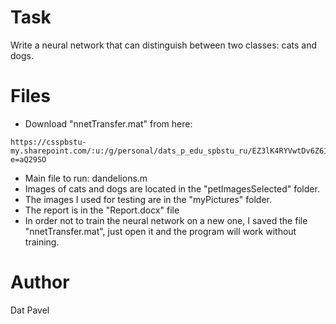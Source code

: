 # Task
Write a neural network that can distinguish between two classes: cats and dogs.
# Files
* Download "nnetTransfer.mat" from here:
```
https://csspbstu-my.sharepoint.com/:u:/g/personal/dats_p_edu_spbstu_ru/EZ3lK4RYVwtDv6Z61TDRepgBQj3LXQ3fvpPoeVHFH6ZwTA?e=aQ29SO
```
* Main file to run: dandelions.m
* Images of cats and dogs are located in the "petImagesSelected" folder.
* The images I used for testing are in the "myPictures" folder.
* The report is in the "Report.docx" file
* In order not to train the neural network on a new one, I saved the file "nnetTransfer.mat", just open it and the program will work without training.
# Author
Dat Pavel
